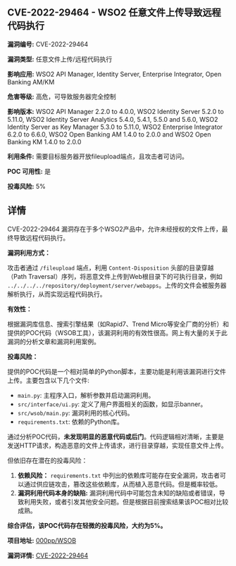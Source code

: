 ## CVE-2022-29464 - WSO2 任意文件上传导致远程代码执行

**漏洞编号:** CVE-2022-29464

**漏洞类型:** 任意文件上传/远程代码执行

**影响应用:** WSO2 API Manager, Identity Server, Enterprise Integrator, Open Banking AM/KM

**危害等级:** 高危，可导致服务器完全控制

**影响版本:** WSO2 API Manager 2.2.0 to 4.0.0, WSO2 Identity Server 5.2.0 to 5.11.0, WSO2 Identity Server Analytics 5.4.0, 5.4.1, 5.5.0 and 5.6.0, WSO2 Identity Server as Key Manager 5.3.0 to 5.11.0, WSO2 Enterprise Integrator 6.2.0 to 6.6.0, WSO2 Open Banking AM 1.4.0 to 2.0.0 and WSO2 Open Banking KM 1.4.0 to 2.0.0

**利用条件:** 需要目标服务器开放fileupload端点，且攻击者可访问。

**POC 可用性:** 是

**投毒风险:** 5%

## 详情

CVE-2022-29464 漏洞存在于多个WSO2产品中，允许未经授权的文件上传，最终导致远程代码执行。

**漏洞利用方式：**

攻击者通过 `/fileupload` 端点，利用 `Content-Disposition` 头部的目录穿越（Path Traversal）序列，将恶意文件上传到Web根目录下的可执行目录，例如 `../../../../repository/deployment/server/webapps`。上传的文件会被服务器解析执行，从而实现远程代码执行。

**有效性：**

根据漏洞库信息、搜索引擎结果（如Rapid7、Trend Micro等安全厂商的分析）和提供的POC代码（WSOB工具），该漏洞利用的有效性很高。网上有大量的关于此漏洞的分析文章和漏洞利用案例。

**投毒风险：**

提供的POC代码是一个相对简单的Python脚本，主要功能是利用该漏洞进行文件上传。主要包含以下几个文件:
* `main.py`: 主程序入口，解析参数并启动漏洞利用。
* `src/interface/ui.py`: 定义了用户界面相关的函数，如显示banner。
* `src/wsob/main.py`: 漏洞利用的核心代码。
* `requirements.txt`: 依赖的Python库。

通过分析POC代码，**未发现明显的恶意代码或后门**。代码逻辑相对清晰，主要是发送HTTP请求，构造恶意的文件上传请求，进行目录穿越，实现任意文件上传。

但依旧存在潜在的投毒风险：

1.  **依赖风险：** `requirements.txt` 中列出的依赖库可能存在安全漏洞，攻击者可以通过供应链攻击，篡改这些依赖库，从而植入恶意代码。但是概率较低。
2. **漏洞利用代码本身的缺陷:**  漏洞利用代码中可能包含未知的缺陷或者错误，导致利用失败，或者引发其他安全问题。但是根据目前搜索结果该POC相对比较成熟。

**综合评估，该POC代码存在轻微的投毒风险，大约为5%。**

**项目地址:** [000pp/WSOB](https://github.com/000pp/WSOB)

**漏洞详情:** [CVE-2022-29464](https://nvd.nist.gov/vuln/detail/CVE-2022-29464)